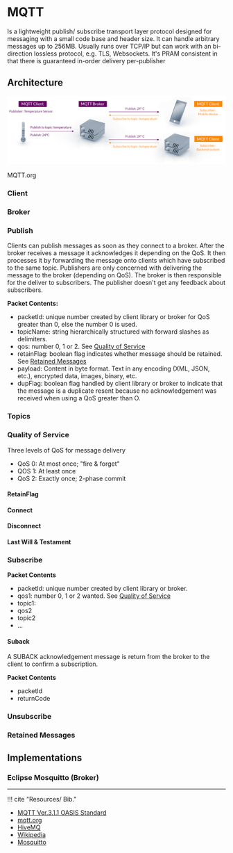 # MQTT

Is a lightweight publish/ subscribe transport layer protocol designed for messaging with a small code base and header size. It can handle arbitrary messages up to 256MB. Usually runs over TCP/IP but can work with an bi-direction lossless protocol, e.g. TLS, Websockets. It's PRAM consistent in that there is guaranteed in-order delivery per-publisher

## Architecture

![MQTT Architecture](../assets/mqtt-publish-subscribe.png)

MQTT.org

### Client

### Broker

### Publish

Clients can publish messages as soon as they connect to a broker. After the broker receives a message it acknowledges it depending on the QoS. It then processes it by forwarding the message onto clients which have subscribed to the same topic. Publishers are only concerned with delivering the message to the broker (depending on QoS). The broker is then responsible for the deliver to subscribers. The publisher doesn't get any feedback about subscribers.

**Packet Contents:**
- packetId: unique number created by client library or broker for QoS greater than 0, else the number 0 is used. 
- topicName: string hierarchically structured with forward slashes as delimiters.
- qos: number 0, 1 or 2. See [Quality of Service](#quality-of-service)
- retainFlag: boolean flag indicates whether message should be retained. See [Retained Messages](#retained-messages)
- payload: Content in byte format. Text in any encoding (XML, JSON, etc.), encrypted data, images, binary, etc.
- dupFlag: boolean flag handled by client library or broker to indicate that the message is a duplicate resent because no acknowledgement was received when using a QoS greater than O. 



### Topics

### Quality of Service

Three levels of QoS for message delivery

- QoS 0: At most once; "fire & forget"
- QOS 1: At least once
- QoS 2: Exactly once; 2-phase commit

#### RetainFlag

#### Connect

#### Disconnect

#### Last Will & Testament

### Subscribe
 
**Packet Contents**
- packetId: unique number created by client library or broker. 
- qos1: number 0, 1 or 2 wanted. See [Quality of Service](#quality-of-service)
- topic1: 
- qos2
- topic2
- ...


#### Suback

A SUBACK acknowledgement message is return from the broker to the client to confirm a subscription. 

**Packet Contents**

- packetId
- returnCode

### Unsubscribe

### Retained Messages

## Implementations

### Eclipse Mosquitto (Broker) 

---

!!! cite "Resources/ Bib."

- [MQTT Ver.3.1.1 OASIS Standard](http://docs.oasis-open.org/mqtt/mqtt/v3.1.1/os/mqtt-v3.1.1-os.html)
- [mqtt.org](https://mqtt.org)
- [HiveMQ](https://www.hivemq.com/mqtt-essentials/)
- [Wikipedia](https://en.wikipedia.org/wiki/MQTT)
- [Mosquitto](https://mosquitto.org/)